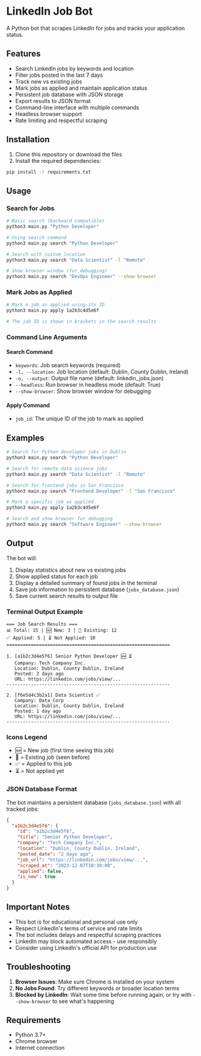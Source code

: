# LinkedIn Job Bot

A Python bot that scrapes LinkedIn for jobs and tracks your application status.

## Features

- Search LinkedIn jobs by keywords and location
- Filter jobs posted in the last 7 days
- Track new vs existing jobs
- Mark jobs as applied and maintain application status
- Persistent job database with JSON storage
- Export results to JSON format
- Command-line interface with multiple commands
- Headless browser support
- Rate limiting and respectful scraping

## Installation

1. Clone this repository or download the files
2. Install the required dependencies:

```bash
pip install -r requirements.txt
```

## Usage

### Search for Jobs

```bash
# Basic search (backward compatible)
python3 main.py "Python Developer"

# Using search command
python3 main.py search "Python Developer"

# Search with custom location
python3 main.py search "Data Scientist" -l "Remote"

# Show browser window (for debugging)
python3 main.py search "DevOps Engineer" --show-browser
```

### Mark Jobs as Applied

```bash
# Mark a job as applied using its ID
python3 main.py apply 1a2b3c4d5e6f

# The job ID is shown in brackets in the search results
```

### Command Line Arguments

#### Search Command
- `keywords`: Job search keywords (required)
- `-l, --location`: Job location (default: Dublin, County Dublin, Ireland)
- `-o, --output`: Output file name (default: linkedin_jobs.json)
- `--headless`: Run browser in headless mode (default: True)
- `--show-browser`: Show browser window for debugging

#### Apply Command
- `job_id`: The unique ID of the job to mark as applied

## Examples

```bash
# Search for Python developer jobs in Dublin
python3 main.py search "Python Developer"

# Search for remote data science jobs
python3 main.py search "Data Scientist" -l "Remote"

# Search for frontend jobs in San Francisco
python3 main.py search "Frontend Developer" -l "San Francisco"

# Mark a specific job as applied
python3 main.py apply 1a2b3c4d5e6f

# Search and show browser for debugging
python3 main.py search "Software Engineer" --show-browser
```

## Output

The bot will:
1. Display statistics about new vs existing jobs
2. Show applied status for each job
3. Display a detailed summary of found jobs in the terminal
4. Save job information to persistent database (`jobs_database.json`)
5. Save current search results to output file

### Terminal Output Example

```
=== Job Search Results ===
📊 Total: 15 | 🆕 New: 3 | 🔄 Existing: 12
✅ Applied: 5 | ⏳ Not Applied: 10
============================================================

1. [a1b2c3d4e5f6] Senior Python Developer 🆕 ⏳
   Company: Tech Company Inc.
   Location: Dublin, County Dublin, Ireland
   Posted: 2 days ago
   URL: https://linkedin.com/jobs/view/...
------------------------------------------------------------

2. [f6e5d4c3b2a1] Data Scientist ✅
   Company: Data Corp
   Location: Dublin, County Dublin, Ireland
   Posted: 1 day ago
   URL: https://linkedin.com/jobs/view/...
------------------------------------------------------------
```

### Icons Legend
- 🆕 = New job (first time seeing this job)
- 🔄 = Existing job (seen before)
- ✅ = Applied to this job
- ⏳ = Not applied yet

### JSON Database Format

The bot maintains a persistent database (`jobs_database.json`) with all tracked jobs:

```json
{
  "a1b2c3d4e5f6": {
    "id": "a1b2c3d4e5f6",
    "title": "Senior Python Developer",
    "company": "Tech Company Inc.",
    "location": "Dublin, County Dublin, Ireland",
    "posted_date": "2 days ago",
    "job_url": "https://linkedin.com/jobs/view/...",
    "scraped_at": "2023-12-07T10:30:00",
    "applied": false,
    "is_new": true
  }
}
```

## Important Notes

- This bot is for educational and personal use only
- Respect LinkedIn's terms of service and rate limits
- The bot includes delays and respectful scraping practices
- LinkedIn may block automated access - use responsibly
- Consider using LinkedIn's official API for production use

## Troubleshooting

1. **Browser Issues**: Make sure Chrome is installed on your system
2. **No Jobs Found**: Try different keywords or broader location terms
3. **Blocked by LinkedIn**: Wait some time before running again, or try with `--show-browser` to see what's happening

## Requirements

- Python 3.7+
- Chrome browser
- Internet connection